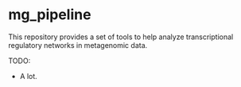 mg_pipeline
===========

This repository provides a set of tools to help analyze transcriptional regulatory networks in metagenomic data.

TODO:
 - A lot.